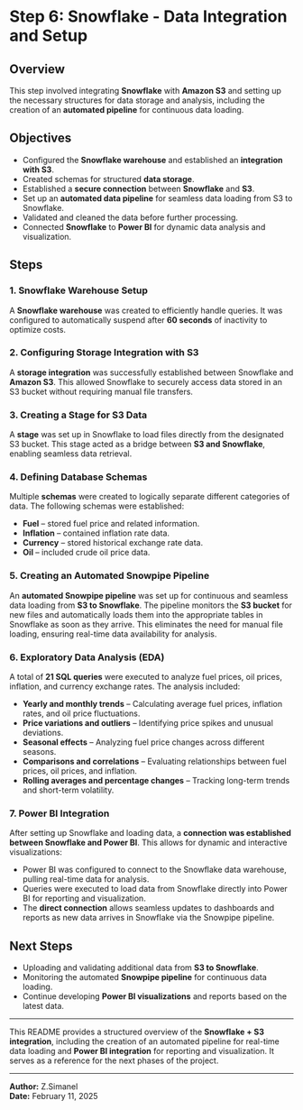 # Step 6: Snowflake - Data Integration and Setup

## Overview
This step involved integrating **Snowflake** with **Amazon S3** and setting up the necessary structures for data storage and analysis, including the creation of an **automated pipeline** for continuous data loading.

## Objectives
- Configured the **Snowflake warehouse** and established an **integration with S3**.
- Created schemas for structured **data storage**.
- Established a **secure connection** between **Snowflake** and **S3**.
- Set up an **automated data pipeline** for seamless data loading from S3 to Snowflake.
- Validated and cleaned the data before further processing.
- Connected **Snowflake** to **Power BI** for dynamic data analysis and visualization.

## Steps

### 1. Snowflake Warehouse Setup
A **Snowflake warehouse** was created to efficiently handle queries. It was configured to automatically suspend after **60 seconds** of inactivity to optimize costs.

### 2. Configuring Storage Integration with S3
A **storage integration** was successfully established between Snowflake and **Amazon S3**. This allowed Snowflake to securely access data stored in an S3 bucket without requiring manual file transfers.

### 3. Creating a Stage for S3 Data
A **stage** was set up in Snowflake to load files directly from the designated S3 bucket. This stage acted as a bridge between **S3 and Snowflake**, enabling seamless data retrieval.

### 4. Defining Database Schemas
Multiple **schemas** were created to logically separate different categories of data. The following schemas were established:
- **Fuel** – stored fuel price and related information.
- **Inflation** – contained inflation rate data.
- **Currency** – stored historical exchange rate data.
- **Oil** – included crude oil price data.

### 5. Creating an Automated Snowpipe Pipeline
An **automated Snowpipe pipeline** was set up for continuous and seamless data loading from **S3 to Snowflake**. The pipeline monitors the **S3 bucket** for new files and automatically loads them into the appropriate tables in Snowflake as soon as they arrive. This eliminates the need for manual file loading, ensuring real-time data availability for analysis.

### 6. Exploratory Data Analysis (EDA)
A total of **21 SQL queries** were executed to analyze fuel prices, oil prices, inflation, and currency exchange rates. The analysis included:
- **Yearly and monthly trends** – Calculating average fuel prices, inflation rates, and oil price fluctuations.
- **Price variations and outliers** – Identifying price spikes and unusual deviations.
- **Seasonal effects** – Analyzing fuel price changes across different seasons.
- **Comparisons and correlations** – Evaluating relationships between fuel prices, oil prices, and inflation.
- **Rolling averages and percentage changes** – Tracking long-term trends and short-term volatility.

### 7. Power BI Integration
After setting up Snowflake and loading data, a **connection was established between Snowflake and Power BI**. This allows for dynamic and interactive visualizations:
- Power BI was configured to connect to the Snowflake data warehouse, pulling real-time data for analysis.
- Queries were executed to load data from Snowflake directly into Power BI for reporting and visualization.
- The **direct connection** allows seamless updates to dashboards and reports as new data arrives in Snowflake via the Snowpipe pipeline.

## Next Steps
- Uploading and validating additional data from **S3 to Snowflake**.
- Monitoring the automated **Snowpipe pipeline** for continuous data loading.
- Continue developing **Power BI visualizations** and reports based on the latest data.

---
This README provides a structured overview of the **Snowflake + S3 integration**, including the creation of an automated pipeline for real-time data loading and **Power BI integration** for reporting and visualization. It serves as a reference for the next phases of the project.

---
**Author:** Z.Simanel  
**Date:** February 11, 2025
